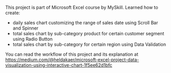 This project is part of Microsoft Excel course by MySkill. 
Learned how to create:
- daily sales chart customizing the range of sales date using Scroll Bar and Spinner
- total sales chart by sub-category product for certain customer segment using Radio Button
- total sales chart by sub-category for certain region using Data Validation

You can read the workflow of this project and its explanation at https://medium.com/@heldakaer/microsoft-excel-project-data-visualization-using-interactive-chart-1f5ee62d1bfc
